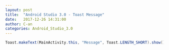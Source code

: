 ```yaml
---
layout: post
title:  "Android Studio 3.0 - Toast Message"
date:   2017-12-26 14:31:00
author: C-an
categories: Android_Studio_3.0
---
```


```java
Toast.makeText(MainActivity.this, "Message", Toast.LENGTH_SHORT).show();
```
